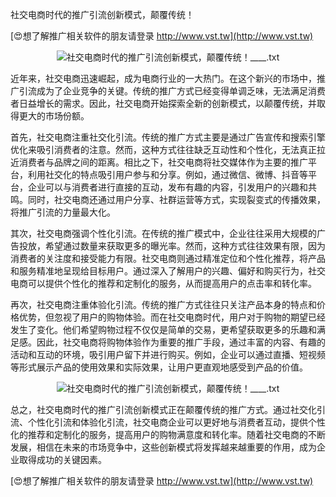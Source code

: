 社交电商时代的推广引流创新模式，颠覆传统！

[😍想了解推广相关软件的朋友请登录 http://www.vst.tw](http://www.vst.tw)

 <center><img src="https://vst.tw/MP4/tuiguang/png/2.png" alt="社交电商时代的推广引流创新模式，颠覆传统！____.txt"></center>

近年来，社交电商迅速崛起，成为电商行业的一大热门。在这个新兴的市场中，推广引流成为了企业竞争的关键。传统的推广方式已经变得单调乏味，无法满足消费者日益增长的需求。因此，社交电商开始探索全新的创新模式，以颠覆传统，并取得更大的市场份额。

首先，社交电商注重社交化引流。传统的推广方式主要是通过广告宣传和搜索引擎优化来吸引消费者的注意。然而，这种方式往往缺乏互动性和个性化，无法真正拉近消费者与品牌之间的距离。相比之下，社交电商将社交媒体作为主要的推广平台，利用社交化的特点吸引用户参与和分享。例如，通过微信、微博、抖音等平台，企业可以与消费者进行直接的互动，发布有趣的内容，引发用户的兴趣和共鸣。同时，社交电商还通过用户分享、社群运营等方式，实现裂变式的传播效果，将推广引流的力量最大化。

其次，社交电商强调个性化引流。在传统的推广模式中，企业往往采用大规模的广告投放，希望通过数量来获取更多的曝光率。然而，这种方式往往效果有限，因为消费者的关注度和接受能力有限。社交电商则通过精准定位和个性化推荐，将产品和服务精准地呈现给目标用户。通过深入了解用户的兴趣、偏好和购买行为，社交电商可以提供个性化的推荐和定制化的服务，从而提高用户的点击率和转化率。

再次，社交电商注重体验化引流。传统的推广方式往往只关注产品本身的特点和价格优势，但忽视了用户的购物体验。而在社交电商时代，用户对于购物的期望已经发生了变化。他们希望购物过程不仅仅是简单的交易，更希望获取更多的乐趣和满足感。因此，社交电商将购物体验作为重要的推广手段，通过丰富的内容、有趣的活动和互动的环境，吸引用户留下并进行购买。例如，企业可以通过直播、短视频等形式展示产品的使用效果和实际效果，让用户更直观地感受到产品的价值。

 <center><img src="https://vst.tw/MP4/tuiguang/png/0.png" alt="社交电商时代的推广引流创新模式，颠覆传统！____.txt"></center>

总之，社交电商时代的推广引流创新模式正在颠覆传统的推广方式。通过社交化引流、个性化引流和体验化引流，社交电商企业可以更好地与消费者互动，提供个性化的推荐和定制化的服务，提高用户的购物满意度和转化率。随着社交电商的不断发展，相信在未来的市场竞争中，这些创新模式将发挥越来越重要的作用，成为企业取得成功的关键因素。

[😍想了解推广相关软件的朋友请登录 http://www.vst.tw](http://www.vst.tw)



